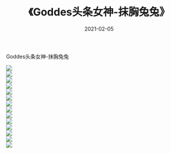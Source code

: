 ﻿---
layout: post
title:  《Goddes头条女神-抹胸兔兔》
date:   2021-02-05
img: http://img.660000.xyz/Sharelink/网络美图/2021/Goddes头条女神-抹胸兔兔/000.jpg
categories: [美女, 清纯, 唯美]
---

Goddes头条女神-抹胸兔兔

  ![](http://img.660000.xyz/Sharelink/网络美图/2021/Goddes头条女神-抹胸兔兔/001.jpg) <br> ![](http://img.660000.xyz/Sharelink/网络美图/2021/Goddes头条女神-抹胸兔兔/002.jpg) <br> ![](http://img.660000.xyz/Sharelink/网络美图/2021/Goddes头条女神-抹胸兔兔/003.jpg) <br> ![](http://img.660000.xyz/Sharelink/网络美图/2021/Goddes头条女神-抹胸兔兔/004.jpg) <br> ![](http://img.660000.xyz/Sharelink/网络美图/2021/Goddes头条女神-抹胸兔兔/005.jpg) <br> ![](http://img.660000.xyz/Sharelink/网络美图/2021/Goddes头条女神-抹胸兔兔/006.jpg) <br> ![](http://img.660000.xyz/Sharelink/网络美图/2021/Goddes头条女神-抹胸兔兔/007.jpg) <br> ![](http://img.660000.xyz/Sharelink/网络美图/2021/Goddes头条女神-抹胸兔兔/008.jpg) <br> ![](http://img.660000.xyz/Sharelink/网络美图/2021/Goddes头条女神-抹胸兔兔/009.jpg) <br> ![](http://img.660000.xyz/Sharelink/网络美图/2021/Goddes头条女神-抹胸兔兔/010.jpg) <br> ![](http://img.660000.xyz/Sharelink/网络美图/2021/Goddes头条女神-抹胸兔兔/011.jpg) <br> ![](http://img.660000.xyz/Sharelink/网络美图/2021/Goddes头条女神-抹胸兔兔/012.jpg) <br> ![](http://img.660000.xyz/Sharelink/网络美图/2021/Goddes头条女神-抹胸兔兔/013.jpg) <br> ![](http://img.660000.xyz/Sharelink/网络美图/2021/Goddes头条女神-抹胸兔兔/014.jpg) <br>